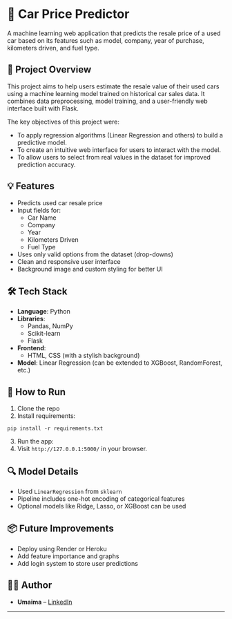 # 🚗 Car Price Predictor

A machine learning web application that predicts the resale price of a used car based on its features such as model, company, year of purchase, kilometers driven, and fuel type.

## 📌 Project Overview

This project aims to help users estimate the resale value of their used cars using a machine learning model trained on historical car sales data. It combines data preprocessing, model training, and a user-friendly web interface built with Flask.

The key objectives of this project were:

- To apply regression algorithms (Linear Regression and others) to build a predictive model.
- To create an intuitive web interface for users to interact with the model.
- To allow users to select from real values in the dataset for improved prediction accuracy.

## 💡 Features

- Predicts used car resale price
- Input fields for:
  - Car Name
  - Company
  - Year
  - Kilometers Driven
  - Fuel Type
- Uses only valid options from the dataset (drop-downs)
- Clean and responsive user interface
- Background image and custom styling for better UI

## 🛠️ Tech Stack

- **Language**: Python
- **Libraries**: 
  - Pandas, NumPy
  - Scikit-learn
  - Flask
- **Frontend**:
  - HTML, CSS (with a stylish background)
- **Model**: Linear Regression (can be extended to XGBoost, RandomForest, etc.)

## 🚀 How to Run

1. Clone the repo
2. Install requirements:
```
pip install -r requirements.txt
```
3. Run the app:
4. Visit `http://127.0.0.1:5000/` in your browser.

## 🔍 Model Details

- Used `LinearRegression` from `sklearn`
- Pipeline includes one-hot encoding of categorical features
- Optional models like Ridge, Lasso, or XGBoost can be used

## 📦 Future Improvements

- Deploy using Render or Heroku
- Add feature importance and graphs
- Add login system to store user predictions

## 👨‍💻 Author

- **Umaima** – [LinkedIn](https://www.linkedin.com/in/umaima-abdul-rauf-b6375a294/)

---



